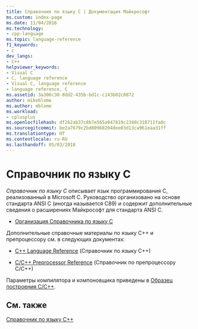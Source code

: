 ```yaml
---
title: Справочник по языку C | Документация Майкрософт
ms.custom: index-page
ms.date: 11/04/2016
ms.technology:
- cpp-language
ms.topic: language-reference
f1_keywords:
- c
dev_langs:
- C++
helpviewer_keywords:
- Visual C
- C, language reference
- Visual C, language reference
- language reference, C
ms.assetid: 3a306c30-8dd2-435b-bd1c-c143b02c0872
author: mikeblome
ms.author: mblome
ms.workload:
- cplusplus
ms.openlocfilehash: df262ab37c8b7e565a947819c2340c310711fa0c
ms.sourcegitcommit: be2a7679c2bd80968204dee03d13ca961eaa31ff
ms.translationtype: HT
ms.contentlocale: ru-RU
ms.lasthandoff: 05/03/2018
---
```

# <a name="c-language-reference"></a>Справочник по языку C
*Справочник по языку C* описывает язык программирования C, реализованный в Microsoft C. Руководство организовано на основе стандарта ANSI C (иногда называется C89) и содержит дополнительные сведения о расширениях Майкрософт для стандарта ANSI C.  
  
-   [Организация Справочника по языку C](../c-language/organization-of-the-c-language-reference.md)  
  
Дополнительные справочные материалы по языку C++ и препроцессору см. в следующих документах:  
  
-   [C++ Language Reference](../cpp/cpp-language-reference.md) (Справочник по языку C++)  
  
-   [C/C++ Preprocessor Reference](../preprocessor/c-cpp-preprocessor-reference.md) (Справочник по препроцессору C/C++)  
  
Параметры компилятора и компоновщика приведены в [Образец построения C/C++](../build/reference/c-cpp-building-reference.md).  
  
## <a name="see-also"></a>См. также  
[Справочник по языку C++](../cpp/cpp-language-reference.md)   
